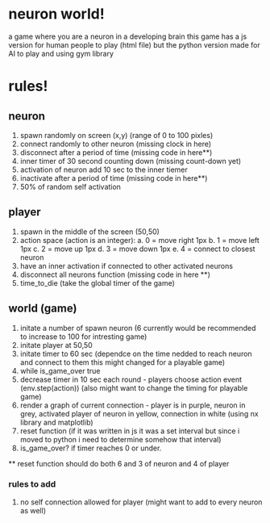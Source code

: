 # neuron world! 
a game where you are a neuron in a developing brain 
this game has a js version for human people to play (html file) 
but the python version made for AI to play and using gym library

# rules! 
## neuron
1. spawn randomly on screen (x,y) (range of 0 to 100 pixles)
2. connect randomly to other neuron (missing clock in here)
3. disconnect after a period of time (missing code in here**)
4. inner timer of 30 second counting down (missing count-down yet)
5. activation of neuron add 10 sec to the inner tiemer
6. inactivate after a period of time (missing code in here**)
7. 50% of random self activation
   
## player
1. spawn in the middle of the screen (50,50)
2. action space (action is an integer):
      a. 0 = move right 1px
      b. 1 = move left 1px
      c. 2 = move up 1px
      d. 3 = move down 1px
      e. 4 = connect to closest neuron
3. have an inner activation if connected to other activated neurons
4. disconnect all neurons function (missing code in here **)
5. time_to_die (take the global timer of the game)

## world (game)
1. initate a number of spawn neuron (6 currently would be recommended to increase to 100 for intresting game)
2. initate player at 50,50
3. initate timer to 60 sec (dependce on the time nedded to reach neuron and connect to them this might changed for a playable game)
0. while is_game_over true
4. decrease timer in 10 sec each round - players choose action event (env.step(action)) (also might want to change the timing for playable game)
5. render a graph of current connection - player is in purple, neuron in grey, activated player of neuron in yellow, connection in white (using nx library and matplotlib)
6. reset function (if it was written in js it was a set interval but since i moved to python i need to determine somehow that interval)
7. is_game_over? if timer reaches 0 or under.


** reset function should do both 6 and 3 of neuron and 4 of player


### rules to add
1. no self connection allowed for player (might want to add to every neuron as well)
